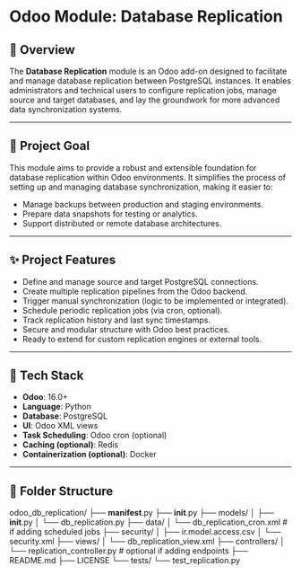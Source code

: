 # Odoo Module: Database Replication

## 📌 Overview

The **Database Replication** module is an Odoo add-on designed to facilitate and manage database replication between PostgreSQL instances. It enables administrators and technical users to configure replication jobs, manage source and target databases, and lay the groundwork for more advanced data synchronization systems.

---

## 🎯 Project Goal

This module aims to provide a robust and extensible foundation for database replication within Odoo environments. It simplifies the process of setting up and managing database synchronization, making it easier to:

- Manage backups between production and staging environments.
- Prepare data snapshots for testing or analytics.
- Support distributed or remote database architectures.

---

## ✨ Project Features

- Define and manage source and target PostgreSQL connections.
- Create multiple replication pipelines from the Odoo backend.
- Trigger manual synchronization (logic to be implemented or integrated).
- Schedule periodic replication jobs (via cron, optional).
- Track replication history and last sync timestamps.
- Secure and modular structure with Odoo best practices.
- Ready to extend for custom replication engines or external tools.

---

## 🧰 Tech Stack

- **Odoo**: 16.0+
- **Language**: Python
- **Database**: PostgreSQL
- **UI**: Odoo XML views
- **Task Scheduling**: Odoo cron (optional)
- **Caching (optional)**: Redis
- **Containerization (optional)**: Docker

---

## 📁 Folder Structure

odoo_db_replication/
├── __manifest__.py
├── __init__.py
├── models/
│   ├── __init__.py
│   └── db_replication.py
├── data/
│   └── db_replication_cron.xml  # if adding scheduled jobs
├── security/
│   ├── ir.model.access.csv
│   └── security.xml
├── views/
│   └── db_replication_view.xml
├── controllers/
│   └── replication_controller.py  # optional if adding endpoints
├── README.md
├── LICENSE
└── tests/
    └── test_replication.py
